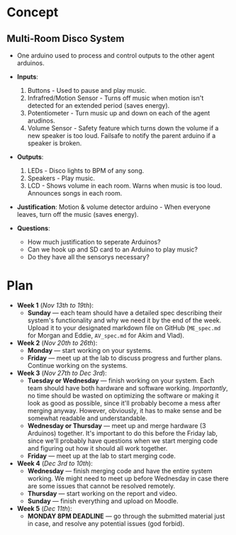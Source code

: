# Concept

## Multi-Room Disco System

- One arduino used to process and control outputs to the other agent arduinos.

- **Inputs**:
    1. Buttons - Used to pause and play music.
    2. Infrafred/Motion Sensor - Turns off music when motion isn't detected for an extended period (saves energy).
    3. Potentiometer - Turn music up and down on each of the agent arudinos.
    4. Volume Sensor - Safety feature which turns down the volume if a new speaker is too loud. Failsafe to notify the parent arduino if a speaker is broken.

- **Outputs**:
    1. LEDs - Disco lights to BPM of any song.
    2. Speakers - Play music.
    3. LCD - Shows volume in each room. Warns when music is too loud. Announces songs in each room.

- **Justification**:
    Motion & volume detector arduino - When everyone leaves, turn off the music (saves energy).

- **Questions**:
    - How much justification to seperate Arduinos?
    - Can we hook up and SD card to an Arduino to play music?
    - Do they have all the sensorys necessary?

# Plan
- **Week 1** (*Nov 13th to 19th*):
    - **Sunday** — each team should have a detailed spec describing their system's functionality and why we need it by the end of the week. Upload it to your designated markdown file on GitHub (`ME_spec.md` for Morgan and Eddie, `AV_spec.md` for Akim and Vlad).
- **Week 2** (*Nov 20th to 26th*):
    - **Monday** — start working on your systems.
    - **Friday** — meet up at the lab to discuss progress and further plans. Continue working on the systems.
- **Week 3** (*Nov 27th to Dec 3rd*):
    - **Tuesday or Wednesday** — finish working on your system. Each team should have both hardware and software working. *Importantly*, no time should be wasted on optimizing the software or making it look as good as possible, since it'll probably become a mess after merging anyway. However, obviously, it has to make sense and be somewhat readable and understandable. 
    - **Wednesday or Thursday** — meet up and merge hardware (3 Arduinos) together. It's important to do this before the Friday lab, since we'll probably have questions when we start merging code and figuring out how it should all work together.
    - **Friday** — meet up at the lab to start merging code.
- **Week 4** (*Dec 3rd to 10th*):
    - **Wednesday** — finish merging code and have the entire system working. We might need to meet up before Wednesday in case there are some issues that cannot be resolved remotely.
    - **Thursday** — start working on the report and video.
    - **Sunday** — finish everything and upload on Moodle.
- **Week 5** (*Dec 11th*):
    - **MONDAY 8PM DEADLINE** — go through the submitted material just in case, and resolve any potential issues (god forbid).

